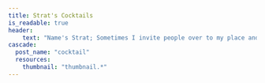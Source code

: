 ```yaml
---
title: Strat's Cocktails
is_readable: true
header:
    text: "Name's Strat; Sometimes I invite people over to my place and make cocktails for them. Here's a few of the cocktails I know how to make, most of which I've stolen from other people, some of which I've made my own."
cascade:
  post_name: "cocktail"
  resources:
    thumbnail: "thumbnail.*"
---
```

